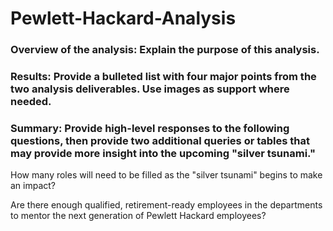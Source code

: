 # Pewlett-Hackard-Analysis

### Overview of the analysis: Explain the purpose of this analysis.

### Results: Provide a bulleted list with four major points from the two analysis deliverables. Use images as support where needed.

### Summary: Provide high-level responses to the following questions, then provide two additional queries or tables that may provide more insight into the upcoming "silver tsunami."

How many roles will need to be filled as the "silver tsunami" begins to make an impact?

Are there enough qualified, retirement-ready employees in the departments to mentor the next generation of Pewlett Hackard employees?
